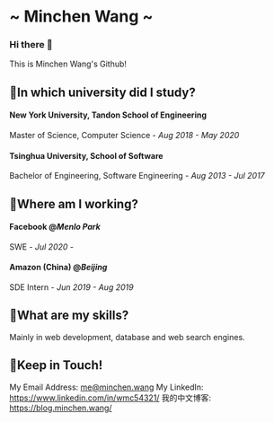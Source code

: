# ~ Minchen Wang ~

### Hi there 👋

This is Minchen Wang's Github!

## 🧶In which university did I study?

#### New York University, Tandon School of Engineering
Master of Science, Computer Science - _Aug 2018 - May 2020_

#### Tsinghua University, School of Software
Bachelor of Engineering, Software Engineering - _Aug 2013 - Jul 2017_

## 🎨Where am I working?

#### Facebook @_Menlo Park_
SWE - _Jul 2020 -_

#### Amazon (China) @_Beijing_
SDE Intern - _Jun 2019 - Aug 2019_

## 🎯What are my skills?
Mainly in web development, database and web search engines.

## 👀Keep in Touch!

My Email Address: me@minchen.wang
My LinkedIn: https://www.linkedin.com/in/wmc54321/
我的中文博客: https://blog.minchen.wang/

<!--
**wmc54321/wmc54321** is a ✨ _special_ ✨ repository because its `README.md` (this file) appears on your GitHub profile.

Here are some ideas to get you started:

- 🔭 I’m currently working on ...
- 🌱 I’m currently learning ...
- 👯 I’m looking to collaborate on ...
- 🤔 I’m looking for help with ...
- 💬 Ask me about ...
- 📫 How to reach me: ...
- 😄 Pronouns: ...
- ⚡ Fun fact: ...
-->

